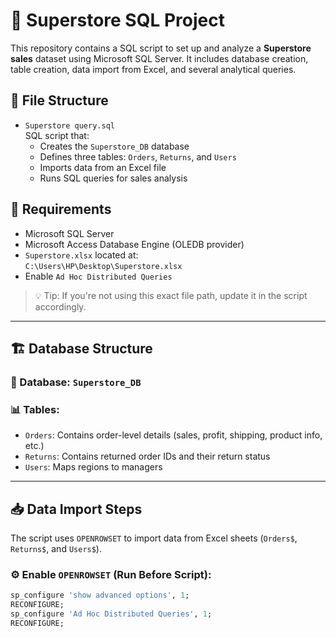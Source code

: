 # 🛒 Superstore SQL Project

This repository contains a SQL script to set up and analyze a **Superstore sales** dataset using Microsoft SQL Server. It includes database creation, table creation, data import from Excel, and several analytical queries.

## 📂 File Structure

- `Superstore query.sql`  
  SQL script that:
  - Creates the `Superstore_DB` database
  - Defines three tables: `Orders`, `Returns`, and `Users`
  - Imports data from an Excel file
  - Runs SQL queries for sales analysis

## 🧰 Requirements

- Microsoft SQL Server
- Microsoft Access Database Engine (OLEDB provider)
- `Superstore.xlsx` located at:  
  `C:\Users\HP\Desktop\Superstore.xlsx`
- Enable `Ad Hoc Distributed Queries`

> 💡 Tip: If you're not using this exact file path, update it in the script accordingly.

---

## 🏗️ Database Structure

### 📌 Database: `Superstore_DB`

### 📊 Tables:

- `Orders`: Contains order-level details (sales, profit, shipping, product info, etc.)
- `Returns`: Contains returned order IDs and their return status
- `Users`: Maps regions to managers

---

## 📥 Data Import Steps

The script uses `OPENROWSET` to import data from Excel sheets (`Orders$`, `Returns$`, and `Users$`).

### ⚙️ Enable `OPENROWSET` (Run Before Script):

```sql
sp_configure 'show advanced options', 1;
RECONFIGURE;
sp_configure 'Ad Hoc Distributed Queries', 1;
RECONFIGURE;
